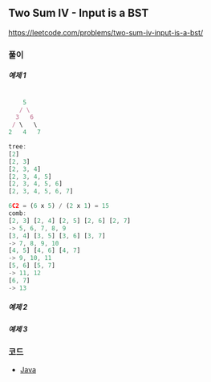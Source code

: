 ## Two Sum IV - Input is a BST

https://leetcode.com/problems/two-sum-iv-input-is-a-bst/

### 풀이

##### 예제 1

```ts

    5
   / \
  3   6
 / \   \
2   4   7

tree:
[2]
[2, 3]
[2, 3, 4]
[2, 3, 4, 5]
[2, 3, 4, 5, 6]
[2, 3, 4, 5, 6, 7]

6C2 = (6 x 5) / (2 x 1) = 15
comb:
[2, 3] [2, 4] [2, 5] [2, 6] [2, 7]
-> 5, 6, 7, 8, 9
[3, 4] [3, 5] [3, 6] [3, 7]
-> 7, 8, 9, 10
[4, 5] [4, 6] [4, 7]
-> 9, 10, 11
[5, 6] [5, 7] 
-> 11, 12
[6, 7]
-> 13

```

##### 예제 2

##### 예제 3

### 코드

* [Java](./BstPlusTwo.java)